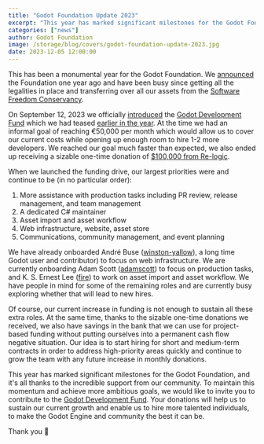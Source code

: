 ```yaml
---
title: "Godot Foundation Update 2023"
excerpt: "This year has marked significant milestones for the Godot Foundation, and it's all thanks to the incredible support from our community."
categories: ["news"]
author: Godot Foundation
image: /storage/blog/covers/godot-foundation-update-2023.jpg
date: 2023-12-05 12:00:00
---
```


This has been a monumental year for the Godot Foundation. We [announced](https://godotengine.org/article/godots-graduation-godot-moves-to-a-new-foundation/) the Foundation one year ago and have been busy since getting all the legalities in place and transferring over all our assets from the [Software Freedom Conservancy](https://sfconservancy.org/).

On September 12, 2023 we officially [introduced](https://godotengine.org/article/godot-developer-fund/) the [Godot Development Fund](https://fund.godotengine.org/) which we had teased [earlier in the year](https://godotengine.org/article/funding-breakdown-and-hiring-process/). At the time we had an informal goal of reaching €50,000 per month which would allow us to cover our current costs while opening up enough room to hire 1-2 more developers. We reached our goal much faster than expected, we also ended up receiving a sizable one-time donation of [$100,000 from Re-logic](https://twitter.com/Terraria_Logic/status/1704227519027651016).

When we launched the funding drive, our largest priorities were and continue to be (in no particular order):

1. More assistance with production tasks including PR review, release management, and team management
2. A dedicated C# maintainer
3. Asset import and asset workflow
4. Web infrastructure, website, asset store
5. Communications, community management, and event planning 

We have already onboarded André Buse ([winston-yallow](<https://github.com/winston-yallow>)), a long time Godot user and contributor) to focus on web infrastructure. We are currently onboarding Adam Scott ([adamscott](<https://github.com/adamscott>)) to focus on production tasks, and K. S. Ernest Lee ([fire](https://github.com/fire)) to work on asset import and asset workflow. We have people in mind for some of the remaining roles and are currently busy exploring whether that will lead to new hires.

Of course, our current increase in funding is not enough to sustain all these extra roles. At the same time, thanks to the sizable one-time donations we received, we also have savings in the bank that we can use for project-based funding without putting ourselves into a permanent cash flow negative situation. Our idea is to start hiring for short and medium-term contracts in order to address high-priority areas quickly and continue to grow the team with any future increase in monthly donations.

This year has marked significant milestones for the Godot Foundation, and it's all thanks to the incredible support from our community. To maintain this momentum and achieve more ambitious goals, we would like to invite you to contribute to the [Godot Development Fund](https://fund.godotengine.org/). Your donations will help us to sustain our current growth and enable us to hire more talented individuals, to make the Godot Engine and community the best it can be.

Thank you 💙